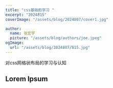 ```yaml
---
title: "css基础的学习 "
excerpt: "2024815"
coverImage: "/assets/blog/2024807/cover1.jpg"

author:
  name: 张宏宇
  picture: "/assets/blog/authors/joe.jpeg"
ogImage:
  url: "/assets/blog/2024807/815.jpg"
---
```

对css网格状布局的学习与认知
## Lorem Ipsum
